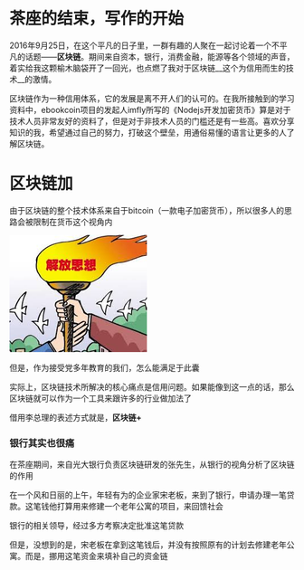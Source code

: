 # 茶座的结束，写作的开始

2016年9月25日，在这个平凡的日子里，一群有趣的人聚在一起讨论着一个不平凡的话题——__区块链__。期间来自资本，银行，消费金融，能源等各个领域的声音，着实给我这颗榆木脑袋开了一回光，也点燃了我对于区块链__这个为信用而生的技术__的激情。

区块链作为一种信用体系，它的发展是离不开人们的认可的。在我所接触到的学习资料中，ebookcoin项目的发起人imfly所写的《Nodejs开发加密货币》算是对于技术人员非常友好的资料了，但是对于非技术人员的门槛还是有一些高。喜欢分享知识的我，希望通过自己的努力，打破这个壁垒，用通俗易懂的语言让更多的人了解区块链。

# 区块链加

由于区块链的整个技术体系来自于bitcoin（一款电子加密货币），所以很多人的思路会被限制在货币这个视角内  

![解放思想](../pic/p4.jpeg)

但是，作为接受党多年教育的我们，怎么能满足于此囊  

实际上，区块链技术所解决的核心痛点是信用问题。如果能像到这一点的话，那么区块链就可以作为一个工具来跟许多的行业做加法了  

借用李总理的表述方式就是，__区块链+__

### 银行其实也很痛

在茶座期间，来自光大银行负责区块链研发的张先生，从银行的视角分析了区块链的作用

在一个风和日丽的上午，年轻有为的企业家宋老板，来到了银行，申请办理一笔贷款。这笔钱他打算用来修建一个老年公寓的项目，来回馈社会  

银行的相关领导，经过多方考察决定批准这笔贷款  

但是，没想到的是，宋老板在拿到这笔钱后，并没有按照原有的计划去修建老年公寓。而是，挪用这笔资金来填补自己的资金链














